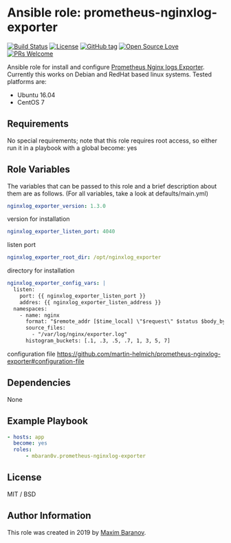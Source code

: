 # Ansible role: prometheus-nginxlog-exporter

[![Build Status](https://travis-ci.com/mbaran0v/ansible-role-prometheus-nginxlog-exporter.svg?branch=master)](https://travis-ci.com/mbaran0v/ansible-role-prometheus-nginxlog-exporter) [![License](https://img.shields.io/badge/license-MIT%20License-brightgreen.svg)](https://opensource.org/licenses/MIT) [![GitHub tag](https://img.shields.io/github/tag/mbaran0v/ansible-role-prometheus-nginxlog-exporter.svg)](https://github.com/mbaran0v/ansible-role-prometheus-nginxlog-exporter/tags/) [![Open Source Love](https://badges.frapsoft.com/os/v1/open-source.svg?v=103)](https://github.com/ellerbrock/open-source-badges/) [![PRs Welcome](https://img.shields.io/badge/PRs-welcome-brightgreen.svg?style=flat-square)](http://makeapullrequest.com)

Ansible role for install and configure [Prometheus Nginx logs Exporter](https://github.com/martin-helmich/prometheus-nginxlog-exporter). Currently this works on Debian and RedHat based linux systems. Tested platforms are:

* Ubuntu 16.04
* CentOS 7

Requirements
------------

No special requirements; note that this role requires root access, so either run it in a playbook with a global become: yes

Role Variables
--------------

The variables that can be passed to this role and a brief description about them are as follows. (For all variables, take a look at defaults/main.yml)

```yaml
nginxlog_exporter_version: 1.3.0
```
version for installation

```yaml
nginxlog_exporter_listen_port: 4040
```
listen port

```yaml
nginxlog_exporter_root_dir: /opt/nginxlog_exporter
```
directory for installation

```yaml
nginxlog_exporter_config_vars: |
  listen:
    port: {{ nginxlog_exporter_listen_port }}
    addres: {{ nginxlog_exporter_listen_address }}
  namespaces:
    - name: nginx
      format: "$remote_addr [$time_local] \"$request\" $status $body_bytes_sent $request_time $upstream_response_time"
      source_files:
        - "/var/log/nginx/exporter.log"
      histogram_buckets: [.1, .3, .5, .7, 1, 3, 5, 7]
```
configuration file https://github.com/martin-helmich/prometheus-nginxlog-exporter#configuration-file

Dependencies
------------

None

Example Playbook
----------------

```yaml
- hosts: app
  become: yes
  roles:
      - mbaran0v.prometheus-nginxlog-exporter
```

License
-------

MIT / BSD

Author Information
------------------

This role was created in 2019 by [Maxim Baranov](https://github.com/mbaran0v).
